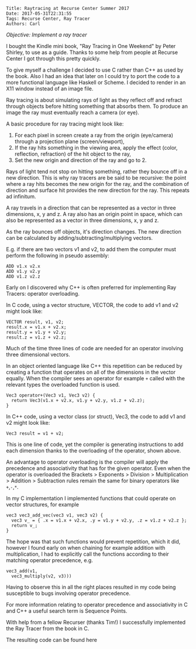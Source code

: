     Title: Raytracing at Recurse Center Summer 2017
    Date: 2017-05-31T22:31:55
    Tags: Recurse Center, Ray Tracer
    Authors: Carl

_Objective: Implement a ray tracer_

I bought the Kindle mini book, "Ray Tracing in One Weekend" by Peter Shirley, to use as a guide.
Thanks to some help from people at Recurse Center I got through this pretty
quickly.

To give myself a challenge I decided to use C rather than C++ as used by the book.
Also I had an idea that later on I could try to port the code to a more functional language like Haskell or Scheme. I decided to render
in an X11 window instead of an image file.

Ray tracing is about simulating rays of light as they reflect off
and refract through objects before hitting something that absorbs them.
To produce an image the ray must eventually reach a camera (or eye).

A basic procedure for ray tracing might look like:
1. For each pixel in screen create a ray from the origin (eye/camera) through a projection plane (screen/viewport),
2. If the ray hits something in the viewing area, apply the effect (color, reflection, refraction) of the hit object to the ray,
3. Set the new origin and direction of the ray and go to 2.

Rays of light tend not stop on hitting something, rather they bounce off in a new direction.
This is why ray tracers are be said to be recursive:
the point where a ray hits becomes the new origin for the ray,
and the combination of direction and surface hit provides the new direction for the ray.
This repeats ad infinitum.

A ray travels in a direction that can be represented as a vector in three dimensions, x, y and z.
A ray also has an origin point in space, which can also be represented as a vector in three dimensions, x, y and z.

As the ray bounces off objects, it's direction changes.
The new direction can be calculated by adding/subtracting/multiplying vectors.

E.g. if there are two vectors v1 and v2, to add them the computer must perform the following in pseudo assembly:

```
ADD v1.x v2.x
ADD v1.y v2.y
ADD v1.z v2.z
```

Early on I discovered why C++ is often preferred for implementing Ray Tracers:
operator overloading.

In C code, using a vector structure, VECTOR, the code to add v1 and v2 might look like:

```
VECTOR result, v1, v2;
result.x = v1.x + v2.x;
result.y = v1.y + v2.y;
result.z = v1.z + v2.z;
```

Much of the time three lines of code are needed for an operator involving three dimensional vectors.

In an object oriented language like C++ this repetition can be reduced by creating a function that operates on all of the dimensions in the vector equally.
When the compiler sees an operator for example `+` called with the relevant types the overloaded function is used.

```
Vec3 operator+(Vec3 v1, Vec3 v2) {
  return Vec3(v1.x + v2.x, v1.y + v2.y, v1.z + v2.z);
}
```

In C++ code, using a vector class (or struct), Vec3, the code to add v1 and v2 might look like:

```
Vec3 result = v1 + v2;
```
This is one line of code, yet the compiler is generating instructions to add each dimension thanks to
the overloading of the operator, shown above.

An advantage to operator overloading is the compiler will apply the precedence and associativity that has for the given operator.
Even when the operator is overloaded the Brackets > Exponents > Division > Multiplication > Addition > Subtraction rules remain the same for binary operators like `+`,`-`,`*`.

In my C implementation I implemented functions that could operate on vector structures, for example

```
vec3 vec3_add_vec(vec3 v1, vec3 v2) {
  vec3 v_ = { .x = v1.x + v2.x, .y = v1.y + v2.y, .z = v1.z + v2.z };
  return v_;
}
```

The hope was that such functions would prevent repetition, which it did, however I found early on when chaining for example addition with multiplication, I had to explicitly call the functions according to their matching operator precedence, e.g.

```
vec3_add(v1,
  vec3_multiply(v2, v3)))
```

Having to observe this in all the right places resulted in my code being susceptible to bugs involving operator precedence.

For more information relating to operator precedence and associativity in C and C++ a useful search term is Sequence Points.

With help from a fellow Recurser (thanks Tim!) I successfully implemented the Ray Tracer from the book in C.

The resulting code can be found here [](https://github.com/carld/ray-tracer)
